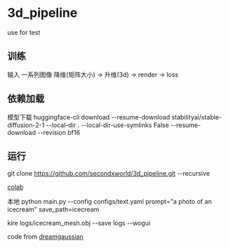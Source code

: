 # 3d_pipeline
use for test 

## 训练
输入 一系列图像
降维(矩阵大小) -> 升维(3d) -> render -> loss

## 依赖加载

模型下载
 huggingface-cli download --resume-download stabilityai/stable-diffusion-2-1  --local-dir . --local-dir-use-symlinks False --resume-download --revision bf16


## 运行
git clone https://github.com/secondxworld/3d_pipeline.git --recursive 

[colab](https://colab.research.google.com/drive/1Ti_3cqPCU2SWlJHTYUDU3AJPxxtqM8TD#scrollTo=hB256Ln-cQP9)

本地
python main.py --config configs/text.yaml prompt="a photo of an icecream" save_path=icecream

kire logs/icecream_mesh.obj --save logs --wogui



code from [dreamgaussian](https://github.com/dreamgaussian/dreamgaussian.git) 